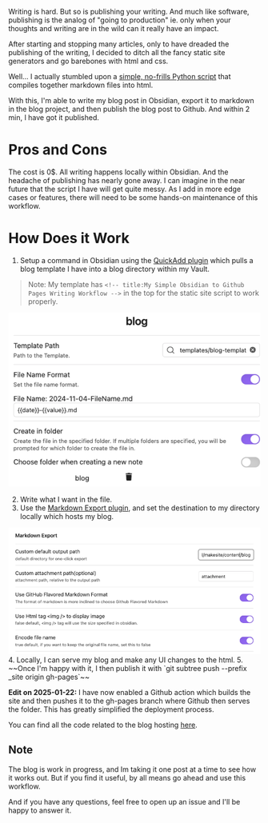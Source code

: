 <!-- title:My Simple Obsidian to Github Pages Writing Workflow -->
Writing is hard. But so is publishing your writing. And much like software, publishing is the analog of "going to production" ie. only when your thoughts and writing are in the wild can it really have an impact.

After starting and stopping many articles, only to have dreaded the publishing of the writing, I decided to ditch all the fancy static site generators and go barebones with html and css. 

Well... I actually stumbled upon a [simple, no-frills Python script](https://github.com/sunainapai/makesite) that compiles together markdown files into html. 

With this, I'm able to write my blog post in Obsidian, export it to markdown in the blog project, and then publish the blog post to Github. And within 2 min, I have got it published. 

# Pros and Cons
The cost is 0$. All writing happens locally within Obsidian. And the headache of publishing has nearly gone away.
I can imagine in the near future that the script I have will get quite messy. As I add in more edge cases or features, there will need to be some hands-on maintenance of this workflow.

# How Does it Work
1. Setup a command in Obsidian using the [QuickAdd plugin](https://github.com/chhoumann/quickadd) which pulls a blog template I have into a blog directory within my Vault. 

> Note: My template has `<!-- title:My Simple Obsidian to Github Pages Writing Workflow -->` in the top for the static site script to work properly.
<img src="attachment/ed6b39690cd6f4f1b095ee0794a7d301.png" />

2. Write what I want in the file. 
3. Use the [Markdown Export plugin](https://github.com/bingryan/obsidian-markdown-export-plugin), and set the destination to my directory locally which hosts my blog. 
<img src="attachment/aab971c9bb282650d587b484cc8a58e0.png" />
4. Locally, I can serve my blog and make any UI changes to the html. 
5. ~~Once I'm happy with it, I then publish it with `git subtree push --prefix _site origin gh-pages`~~
   
   **Edit on 2025-01-22:** I have now enabled a Github action which builds the site and then pushes it to the gh-pages branch where Github then serves the folder. This has greatly simplified the deployment process.

You can find all the code related to the blog hosting [here](https://github.com/andrewgy8/my-page). 

## Note
The blog is work in progress, and Im taking it one post at a time to see how it works out. But if you find it useful, by all means go ahead and use this workflow. 

And if you have any questions, feel free to open up an issue and I'll be happy to answer it. 

